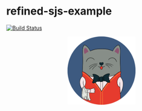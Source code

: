 # refined-sjs-example
[![Build Status](https://travis-ci.org/fthomas/refined-sjs-example.svg?branch=master)](https://travis-ci.org/fthomas/refined-sjs-example)


<p align="center">
  <img src="https://raw.githubusercontent.com/fthomas/scala-steward/master/data/images/scala-steward-logo-circle-0.png" height="180">
</p>
